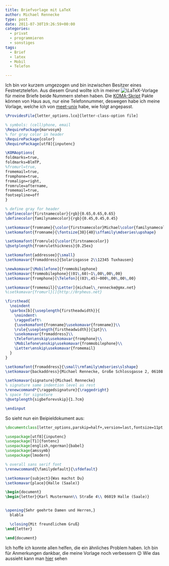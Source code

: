 ```yaml
---
title: Briefvorlage mit LaTeX
author: Michael Rennecke
type: post
date: 2011-07-30T19:26:59+00:00
categories:
  - privat
  - programmieren
  - sonstiges
tags:
  - Brief
  - latex
  - Mobil
  - Telefon

---
```

Ich bin vor kurzem umgezogen und bin inzwischen Besitzer eines Festnetztelefon. Aus diesem Grund wollte ich in meiner <img src='http://s0.wp.com/latex.php?latex=%5CLaTeX&#038;bg=ffffff&#038;fg=000000&#038;s=0' alt='\LaTeX' title='\LaTeX' class='latex' />-Vorlage für meine Briefe beide Nummern stehen haben. Die [KOMA-Skript][1] Pakte können von Haus aus, nur eine Telefonnummer, deswegen habe ich meine Vorlage, welche ich von [meet-unix][2] habe, wie folgt angepasst. 

``` tex
\ProvidesFile{letter_options.lco}[letter-class-option file]

% symbols: (cell)phone, email
\RequirePackage{marvosym} 
% for gray color in header
\RequirePackage{color}
\RequirePackage[utf8]{inputenc}

\KOMAoptions{
foldmarks=true,
foldmarks=BlmTP,
%fromurl=true,
fromemail=true,
fromphone=true,
fromalign=right,
fromrule=aftername,
fromemail=true,
footsepline=off
}

% define gray for header
\definecolor{firstnamecolor}{rgb}{0.65,0.65,0.65}
\definecolor{familynamecolor}{rgb}{0.45,0.45,0.45}

\setkomavar{fromname}{\color{firstnamecolor}Michael\color{familynamecolor}Rennecke}
\setkomafont{fromname}{\fontsize{38}{40}\sffamily\mdseries\upshape}

\setkomafont{fromrule}{\color{firstnamecolor}}
\@setplength{fromrulethickness}{0.25ex}

\setkomafont{addressee}{\small}
\setkomavar{fromaddress}{Solarisgasse 2\\12345 Tuxhausen}

\newkomavar[\Mobilefone]{frommobilephone} 
\setkomavar{frommobilephone}{(01\,60)~1\,00\,00\,00}
\setkomavar{fromphone}[\Telefon]{(03\,45)~000\,00\,00\,00}

\setkomavar{fromemail}[\Letter]{michael\_rennecke@gmx.net}
%\setkomavar{fromurl}[]{http://0rpheus.net}

\firsthead{
  \noindent
  \parbox[b]{\useplength{firstheadwidth}}{
    \noindent%
    \raggedleft%
    {\usekomafont{fromname}\usekomavar{fromname}}\\
    \rule{\useplength{firstheadwidth}}{1pt}\\
    \usekomavar{fromaddress}\\
    \Telefon\enskip\usekomavar{fromphone}\\
    \Mobilefone\enskip\usekomavar{frommobilephone}\\
    \Letter\enskip\usekomavar{fromemail}
  }
}

\setkomafont{fromaddress}{\small\rmfamily\mdseries\slshape}
\setkomavar{backaddress}{Michael Rennecke, Große Schlossgasse 2, 06108 Halle (Saale)}

\setkomavar{signature}{Michael Rennecke}
% signature same indention level as rest
\renewcommand*{\raggedsignature}{\raggedright}
% space for signature
\@setplength{sigbeforevskip}{1.7cm}

\endinput
```

So sieht nun ein Beipieldokument aus:

``` tex
\documentclass[letter_options,parskip=half+,version=last,fontsize=11pt,DIV=11,BCOR=10mm, DIN]{scrlttr2}

\usepackage[utf8]{inputenc}
\usepackage[T1]{fontenc}
\usepackage[english,ngerman]{babel}
\usepackage{amssymb}
\usepackage{lmodern}

% overall sans serif font
\renewcommand{\familydefault}{\sfdefault}

\setkomavar{subject}{Was machst Du}
\setkomavar{place}{Halle (Saale)}

\begin{document}
\begin{letter}{Karl Mustermann\\ Straße 4\\ 06019 Halle (Saale)}


\opening{Sehr geehrte Damen und Herren,}
  blabla

  \closing{Mit freundlichem Gruß}
\end{letter}

\end{document}
```

Ich hoffe ich konnte allen helfen, die ein ähnliches Problem haben. Ich bin für Anmerkungen dankbar, die meine Vorlage noch verbessern 😉 Wie das aussieht kann man [hier][3] sehen

 [1]: http://developer.berlios.de/projects/koma-script3/
 [2]: http://meet-unix.org/
 [3]: /uploads/test.pdf
